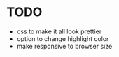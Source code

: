 # TODO

- css to make it all look prettier
- option to change highlight color
- make responsive to browser size
